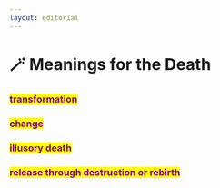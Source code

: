 ```yaml
---
layout: editorial
---
```


# 🪄 Meanings for the Death

### <mark style="color:purple;">transformation</mark>&#x20;

### <mark style="color:purple;">change</mark>&#x20;

### <mark style="color:purple;">illusory death</mark>&#x20;

### <mark style="color:purple;">release through destruction or rebirth</mark>
